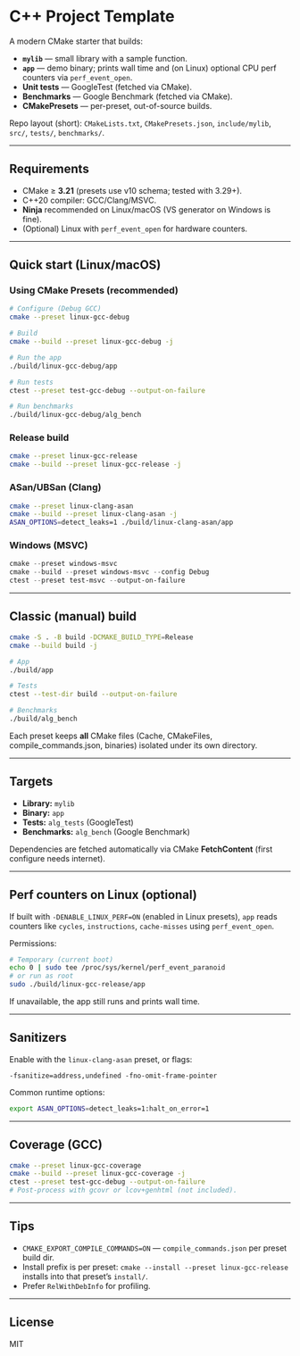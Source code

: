 # C++ Project Template

A modern CMake starter that builds:

- **`mylib`** — small library with a sample function.
- **`app`** — demo binary; prints wall time and (on Linux) optional CPU perf counters via `perf_event_open`.
- **Unit tests** — GoogleTest (fetched via CMake).
- **Benchmarks** — Google Benchmark (fetched via CMake).
- **CMakePresets** — per-preset, out-of-source builds.

Repo layout (short): `CMakeLists.txt`, `CMakePresets.json`, `include/mylib`, `src/`, `tests/`, `benchmarks/`.

---

## Requirements

- CMake ≥ **3.21** (presets use v10 schema; tested with 3.29+).
- C++20 compiler: GCC/Clang/MSVC.
- **Ninja** recommended on Linux/macOS (VS generator on Windows is fine).
- (Optional) Linux with `perf_event_open` for hardware counters.

---

## Quick start (Linux/macOS)

### Using CMake Presets (recommended)

```bash
# Configure (Debug GCC)
cmake --preset linux-gcc-debug

# Build
cmake --build --preset linux-gcc-debug -j

# Run the app
./build/linux-gcc-debug/app

# Run tests
ctest --preset test-gcc-debug --output-on-failure

# Run benchmarks
./build/linux-gcc-debug/alg_bench
```

### Release build

```bash
cmake --preset linux-gcc-release
cmake --build --preset linux-gcc-release -j
```

### ASan/UBSan (Clang)

```bash
cmake --preset linux-clang-asan
cmake --build --preset linux-clang-asan -j
ASAN_OPTIONS=detect_leaks=1 ./build/linux-clang-asan/app
```

### Windows (MSVC)

```powershell
cmake --preset windows-msvc
cmake --build --preset windows-msvc --config Debug
ctest --preset test-msvc --output-on-failure
```

---

## Classic (manual) build

```bash
cmake -S . -B build -DCMAKE_BUILD_TYPE=Release
cmake --build build -j

# App
./build/app

# Tests
ctest --test-dir build --output-on-failure

# Benchmarks
./build/alg_bench
```

Each preset keeps **all** CMake files (Cache, CMakeFiles, compile_commands.json, binaries) isolated under its own directory.

---

## Targets

- **Library:** `mylib`
- **Binary:** `app`
- **Tests:** `alg_tests` (GoogleTest)
- **Benchmarks:** `alg_bench` (Google Benchmark)

Dependencies are fetched automatically via CMake **FetchContent** (first configure needs internet).

---

## Perf counters on Linux (optional)

If built with `-DENABLE_LINUX_PERF=ON` (enabled in Linux presets), `app` reads counters like `cycles`, `instructions`, `cache-misses` using `perf_event_open`.

Permissions:

```bash
# Temporary (current boot)
echo 0 | sudo tee /proc/sys/kernel/perf_event_paranoid
# or run as root
sudo ./build/linux-gcc-release/app
```

If unavailable, the app still runs and prints wall time.

---

## Sanitizers

Enable with the `linux-clang-asan` preset, or flags:

```
-fsanitize=address,undefined -fno-omit-frame-pointer
```

Common runtime options:

```bash
export ASAN_OPTIONS=detect_leaks=1:halt_on_error=1
```

---

## Coverage (GCC)

```bash
cmake --preset linux-gcc-coverage
cmake --build --preset linux-gcc-coverage -j
ctest --preset test-gcc-debug --output-on-failure
# Post-process with gcovr or lcov+genhtml (not included).
```

---

## Tips

- `CMAKE_EXPORT_COMPILE_COMMANDS=ON` — `compile_commands.json` per preset build dir.
- Install prefix is per preset: `cmake --install --preset linux-gcc-release` installs into that preset’s `install/`.
- Prefer `RelWithDebInfo` for profiling.

---
## License
MIT
